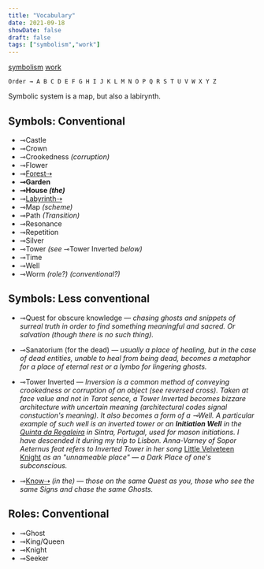 ```yaml
---
title: "Vocabulary"
date: 2021-09-18
showDate: false
draft: false
tags: ["symbolism","work"]
---
```

[symbolism](/tags/symbolism) [work](/tags/work)

` Order → A B C D E F G H I J K L M N O P Q R S T U V W X Y Z
`

Symbolic system is a map, but also a labirynth.

## Symbols: Conventional

* ⊸Castle
* ⊸Crown
* ⊸Crookedness _(corruption)_
* ⊸Flower
* ⊸[Forest⇢](https://www.instagram.com/transition_space/)
* **⊸Garden**
* **⊸House _(the)_**
* ⊸[Labyrinth⇢](https://www.labyrinthdesigners.org)
* ⊸Map _(scheme)_
* ⊸Path _(Transition)_
* ⊸Resonance
* ⊸Repetition
* ⊸Silver
* ⊸Tower _(see_ ⊸Tower Inverted _below)_
* ⊸Time
* ⊸Well
* ⊸Worm _(role?)_ _(conventional?)_

## Symbols: Less conventional

* ⊸Quest for obscure knowledge — _chasing ghosts and snippets of surreal truth in order to find something meaningful and sacred. Or salvation (though there is no such thing)._

* ⊸Sanatorium (for the dead) — _usually a place of healing, but in the case of dead entities, unable to heal from being dead, becomes a metaphor for a place of eternal rest or a lymbo for lingering ghosts._

* ⊸Tower Inverted — _Inversion is a common method of conveying crookedness or corruption of an object (see reversed cross). Taken at face value and not in Tarot sence, a Tower Inverted becomes bizzare architecture with uncertain meaning (architectural codes signal constuction's meaning). It also becomes a form of a ⊸Well. A particular example of such well is an inverted tower or an **Initiation Well** in the [Quinta da Regaleira](https://en.wikipedia.org/wiki/Quinta_da_Regaleira) in Sintra, Portugal, used for mason initiations. I have descended it during my trip to Lisbon. Anna-Varney of Sopor Aeternus feat refers to Inverted Tower in her song_ [Little Velveteen Knight](https://songmeanings.com/songs/view/3530822107858538611/) _as an "unnameable place" — a Dark Place of one's subconscious._

* ⊸[Know⇢](https://www.instagram.com/stories/highlights/18092344267086797/) _(in the)_ — _those on the same Quest as you, those who see the same Signs and chase the same Ghosts._

## Roles: Conventional

* ⊸Ghost
* ⊸King/Queen
* ⊸Knight
* ⊸Seeker